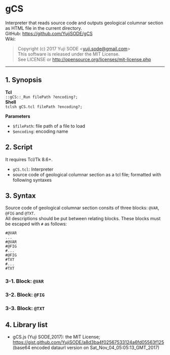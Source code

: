 # gCS
Interpreter that reads source code and outputs geological columnar section as HTML file in the current directory.  
GitHub: https://github.com/YujiSODE/gCS  
Wiki:
>Copyright (c) 2017 Yuji SODE \<yuji.sode@gmail.com\>  
>This software is released under the MIT License.  
>See LICENSE or http://opensource.org/licenses/mit-license.php
______
## 1. Synopsis
**Tcl**  
`::gCS::_Run filePath ?encoding?;`  
**Shell**  
`tclsh gCS.tcl filePath ?encoding?;`  

**Parameters**  
- `$filePath`: file path of a file to load
- `$encoding`: encoding name

## 2. Script
It requires Tcl/Tk 8.6+.
- `gCS.tcl`: Interpreter
- source code of geological columnar section as a tcl file; formatted with following syntaxes

## 3. Syntax
Source code of geological columnar section consits of three blocks: `@VAR`, `@FIG` and `@TXT`.  
All descriptions should be put between relating blocks. These blocks must be escaped with `#` as follows:

    #@VAR
    ...
    #@VAR
    #@FIG
    #...
    #@FIG
    #TXT
    #...
    #TXT

### 3-1. Block: `@VAR`
### 3-2. Block: `@FIG`
### 3-3. Block: `@TXT`

## 4. Library list
- gCS.js (Yuji SODE,2017): the MIT License; https://gist.github.com/YujiSODE/a8d3ba4f02567533124a6fd05563f125  
  \(base64 encoded dataurl version on Sat_Nov_04_05:05:13_GMT_2017\)
  
